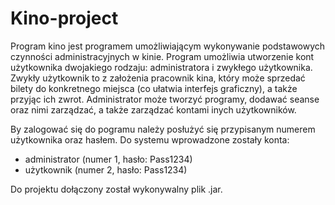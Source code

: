 # Kino-project
Program kino jest programem umożliwiającym wykonywanie podstawowych czynności administracyjnych w kinie. 
Program umożliwia utworzenie kont użytkownika dwojakiego rodzaju: administratora i zwykłego użytkownika.
Zwykły użytkownik to z założenia pracownik kina, który może sprzedać bilety do konkretnego miejsca (co ułatwia interfejs graficzny), a także przyjąc ich zwrot.
Administrator może tworzyć programy, dodawać seanse oraz nimi zarządzać, a także zarządzać kontami inych użytkowników. 

By zalogować się do pogramu należy posłużyć się przypisanym numerem użytkownika oraz hasłem. Do systemu wprowadzone zostały konta:
- administrator (numer 1, hasło: Pass1234)
- użytkownik (numer 2, hasło: Pass1234)

Do projektu dołączony został wykonywalny plik .jar.
